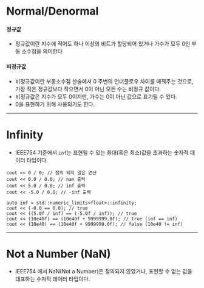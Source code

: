 # Normal/Denormal
#### 정규값
- 정규값이란 지수에 적어도 하나 이상의 비트가 할당되어 있거나 가수가 모두 0인 부동 소수점을 의미한다
#### 비정규값
- 비정규값이란 부동소수점 산술에서 0 주변의 언더플로우 차이를 매꿔주는 것으로, 가장 작은 정규값보다 작으면서 0이 아닌 모든 수는 비정규 값이다.
- 비정규값은 지수가 모두 0이지만, 가수는 0이 아닌 값으로 표기될 수 있다.
- 0을 표현하기 위해 사용되기도 한다.
---
# Infinity
- IEEE754 기준에서 `inf`는 표현될 수 있는 최대(혹은 최소)값을 초과하는 숫자적 데이터 타입이다.
```
cout << 0 / 0; // 정의 되지 않은 연산
cout << 0.0 / 0.0; // nan 출력
cout << 5.0 / 0.0; // inf 출력
cout << -5.0 / 0.0; // -inf 출력

auto inf = std::numeric_limits<float>::infinity;
cout << (-0.0 == 0.0); // true
cout << ((5.0f / inf) == (-5.0f / inf)); // true
cout << (10e40f) == (10e40f + 9999999.0f); // true (inf == inf)
cout << (10e40) == (10e40f + 9999999.0f); // false (10e40 != inf)
```
---
# Not a Number (NaN)
- IEEE754 에서 NaN(Not a Number)은 정의되지 않았거나, 표현할 수 없는 값을 대표하는 수자적 데이터 타입이다.